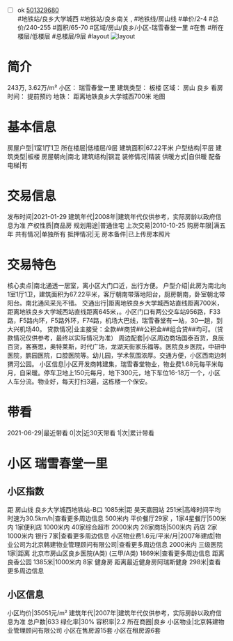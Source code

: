 - [ ] ok [501329680](https://bj.5i5j.com/ershoufang/501329680.html)  
 #地铁站/良乡大学城西 #地铁站/良乡南关 ,  #地铁线/房山线
#单价/2-4 #总价/240-255 #面积/65-70   #区域/房山/良乡/小区-瑞雪春堂一里 #在售 #所在楼层/低楼层 #总楼层/9层 #layout 
![layout](http://image2a.5i5j.com/bdir/layout/292028.jpg_P5.jpg) 
# 简介 
 243万,  3.62万/m² 
小区： 瑞雪春堂一里
建筑类型： 板楼
区域： 房山 良乡
看房时间： 提前预约
地铁： 距离地铁良乡大学城西700米 地图
# 基本信息 
 房屋户型|1室1厅1卫
所在楼层|低楼层/9层
建筑面积|67.22平米
户型结构|平层
建筑类型|板楼
房屋朝向|南北
建筑结构|钢混
装修情况|精装
供暖方式|自供暖
配备电梯|有
# 交易信息 
 发布时间|2021-01-29
建筑年代|2008年|建筑年代仅供参考，实际房龄以政府信息为准
产权性质|商品房
规划用途|普通住宅
上次交易|2010-10-25
购房年限|满五年
共有情况|单独所有
抵押情况|无
房本备件|已上传房本照片
# 交易特色 
 核心卖点|南北通透一居室，离小区大门口近，出行方便。
户型介绍|此房为南北向1室1厅1卫，建筑面积为67.22平米，客厅朝南带落地阳台，厨房朝南，卧室朝北带阳台。南北通风采光不错。
交通出行|距离地铁良乡大学城西站直线距离700米，距离地铁良乡大学城西站直线距离645米，。小区门口有两公交车站956路，F33路，F5路内环，F5路外环，F74路，机场大巴线，瑞雪春堂有一站，30一趟，到大兴机场40。
贷款情况|业主接受：全款##商贷##公积金##组合贷##均可。（贷款情况仅供参考，最终以实际情况为准）
周边配套|小区周边商场国泰百货，良辰百货，客赛思，奥特莱斯，时代广场，龙湖天街家乐福等。医院良乡医院，中研中医院，鹏园医院，口腔医院等。幼儿园，学术氛围浓厚。交通方便，小区西南边刺猬河公园。
小区信息|小区开发商韩建集，瑞雪春堂物业，物业费1.68元每平米每月，自采暖。停车卫地上150元每月，地下300元，地下车位16-18万一个，小区人车分流。物业好，每天打扫3遍，这栋楼一个保安。
# 带看 
 2021-06-29|最近带看	 0|次|近30天带看	 1|次|累计带看
# 小区 瑞雪春堂一里
## 小区指数 
 距 房山线 良乡大学城西地铁站-B口 1085米|距 昊天嘉园站 251米|高峰时间平均时速为30.5km/h|查看更多周边信息
500米内 平价餐厅29家 ，1家4星餐厅|500米内 1家便利店
1000米内 40家综合超市
2000米内 26家商场|500米内 药店 2家
1000米内 银行 7家|查看更多周边信息
小区物业费1.6元/平米/月|2007年建成|物业公司为北京韩建物业管理顾问有限公司|查看更多周边信息
2000米内 三级医院 1家|距离 北京市房山区良乡医院(A类) (三甲/A类) 1869米|查看更多周边信息
距离 良香公园 1385米|1000米内 8家 健身房
距离最近健身房阿瑞斯健身 298米|查看更多周边信息
## 小区信息 
 小区均价|35051元/m²
建筑年代|2007年|建筑年代仅供参考，实际房龄以政府信息为准
总户数|633
绿化率|30%
容积率|2.2
所在商圈|良乡
小区物业|北京韩建物业管理顾问有限公司
小区在售房源15套
小区在租房源6套
